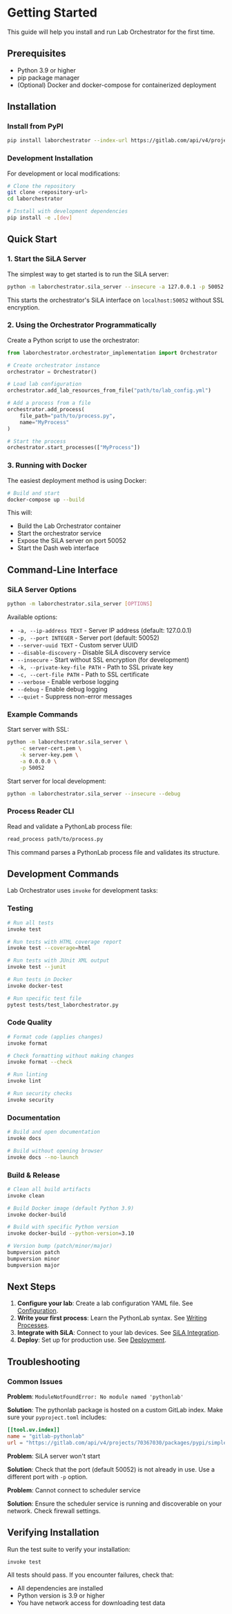 # Getting Started

This guide will help you install and run Lab Orchestrator for the first time.

## Prerequisites

- Python 3.9 or higher
- pip package manager
- (Optional) Docker and docker-compose for containerized deployment

## Installation

### Install from PyPI

```bash
pip install laborchestrator --index-url https://gitlab.com/api/v4/projects/39006834/packages/pypi/simple
```

### Development Installation

For development or local modifications:

```bash
# Clone the repository
git clone <repository-url>
cd laborchestrator

# Install with development dependencies
pip install -e .[dev]
```

## Quick Start

### 1. Start the SiLA Server

The simplest way to get started is to run the SiLA server:

```bash
python -m laborchestrator.sila_server --insecure -a 127.0.0.1 -p 50052
```

This starts the orchestrator's SiLA interface on `localhost:50052` without SSL encryption.

### 2. Using the Orchestrator Programmatically

Create a Python script to use the orchestrator:

```python
from laborchestrator.orchestrator_implementation import Orchestrator

# Create orchestrator instance
orchestrator = Orchestrator()

# Load lab configuration
orchestrator.add_lab_resources_from_file("path/to/lab_config.yml")

# Add a process from a file
orchestrator.add_process(
    file_path="path/to/process.py",
    name="MyProcess"
)

# Start the process
orchestrator.start_processes(["MyProcess"])
```

### 3. Running with Docker

The easiest deployment method is using Docker:

```bash
# Build and start
docker-compose up --build
```

This will:
- Build the Lab Orchestrator container
- Start the orchestrator service
- Expose the SiLA server on port 50052
- Start the Dash web interface

## Command-Line Interface

### SiLA Server Options

```bash
python -m laborchestrator.sila_server [OPTIONS]
```

Available options:

- `-a, --ip-address TEXT` - Server IP address (default: 127.0.0.1)
- `-p, --port INTEGER` - Server port (default: 50052)
- `--server-uuid TEXT` - Custom server UUID
- `--disable-discovery` - Disable SiLA discovery service
- `--insecure` - Start without SSL encryption (for development)
- `-k, --private-key-file PATH` - Path to SSL private key
- `-c, --cert-file PATH` - Path to SSL certificate
- `--verbose` - Enable verbose logging
- `--debug` - Enable debug logging
- `--quiet` - Suppress non-error messages

### Example Commands

Start server with SSL:
```bash
python -m laborchestrator.sila_server \
    -c server-cert.pem \
    -k server-key.pem \
    -a 0.0.0.0 \
    -p 50052
```

Start server for local development:
```bash
python -m laborchestrator.sila_server --insecure --debug
```

### Process Reader CLI

Read and validate a PythonLab process file:

```bash
read_process path/to/process.py
```

This command parses a PythonLab process file and validates its structure.

## Development Commands

Lab Orchestrator uses `invoke` for development tasks:

### Testing

```bash
# Run all tests
invoke test

# Run tests with HTML coverage report
invoke test --coverage=html

# Run tests with JUnit XML output
invoke test --junit

# Run tests in Docker
invoke docker-test

# Run specific test file
pytest tests/test_laborchestrator.py
```

### Code Quality

```bash
# Format code (applies changes)
invoke format

# Check formatting without making changes
invoke format --check

# Run linting
invoke lint

# Run security checks
invoke security
```

### Documentation

```bash
# Build and open documentation
invoke docs

# Build without opening browser
invoke docs --no-launch
```

### Build & Release

```bash
# Clean all build artifacts
invoke clean

# Build Docker image (default Python 3.9)
invoke docker-build

# Build with specific Python version
invoke docker-build --python-version=3.10

# Version bump (patch/minor/major)
bumpversion patch
bumpversion minor
bumpversion major
```

## Next Steps

1. **Configure your lab**: Create a lab configuration YAML file. See [Configuration](configuration.md).
2. **Write your first process**: Learn the PythonLab syntax. See [Writing Processes](writing-processes.md).
3. **Integrate with SiLA**: Connect to your lab devices. See [SiLA Integration](sila-integration.md).
4. **Deploy**: Set up for production use. See [Deployment](deployment.md).

## Troubleshooting

### Common Issues

**Problem**: `ModuleNotFoundError: No module named 'pythonlab'`

**Solution**: The pythonlab package is hosted on a custom GitLab index. Make sure your `pyproject.toml` includes:

```toml
[[tool.uv.index]]
name = "gitlab-pythonlab"
url = "https://gitlab.com/api/v4/projects/70367030/packages/pypi/simple"
```

**Problem**: SiLA server won't start

**Solution**: Check that the port (default 50052) is not already in use. Use a different port with `-p` option.

**Problem**: Cannot connect to scheduler service

**Solution**: Ensure the scheduler service is running and discoverable on your network. Check firewall settings.

## Verifying Installation

Run the test suite to verify your installation:

```bash
invoke test
```

All tests should pass. If you encounter failures, check that:
- All dependencies are installed
- Python version is 3.9 or higher
- You have network access for downloading test data
